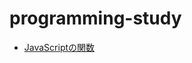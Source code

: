 programming-study
=================

* <a href="https://github.com/sadah/programming-study/blob/gh-pages/javascript-function.md" target="_blank">JavaScriptの関数</a>
